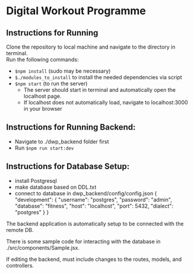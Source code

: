 # Digital Workout Programme

## Instructions for Running
Clone the repository to local machine and navigate to the directory in terminal.  
Run the following commands:
- `$npm install` (sudo may be necessary)
- `$./modules_to_install` to install the needed dependencies via script
- `$npm start` (to run the server)
	- The server should start in terminal and automatically open the localhost page.
	- If localhost does not automatically load, navigate to localhost:3000 in your browser

## Instructions for Running Backend:
- Navigate to ./dwp_backend folder first
- Run `$npm run start:dev`

## Instructions for Database Setup:

- install Postgresql
- make database based on DDL.txt
- connect to database in dwp_backend/config/config.json
  {
  "development": {
  "username": "postgres",
  "password": "admin",
  "database": "fitness",
  "host": "localhost",
  "port": 5432,
  "dialect": "postgres"
  }
  }

The backend application is automatically setup to be connected with the remote DB.

There is some sample code for interacting with the database in ./src/components/Sample.jsx.

If editing the backend, must include changes to the routes, models, and controllers.
